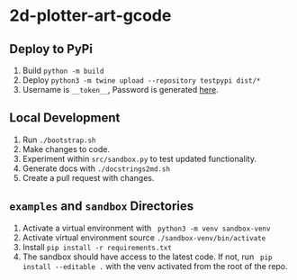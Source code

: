 # 2d-plotter-art-gcode


## Deploy to PyPi

1. Build `python -m build`
2. Deploy `python3 -m twine upload --repository testpypi dist/*`
3. Username is `__token__`, Password is generated [here](https://pypi.org/manage/account/#api-tokens).

## Local Development

1. Run `./bootstrap.sh`
2. Make changes to code.
3. Experiment within `src/sandbox.py` to test updated functionality.
4. Generate docs with `./docstrings2md.sh`
5. Create a pull request with changes. 

## `examples` and `sandbox` Directories

1. Activate a virtual environment with ` python3 -m venv sandbox-venv`
2. Activate virtual environment source `./sandbox-venv/bin/activate`
3. Install `pip install -r requirements.txt`
4. The sandbox should have access to the latest code. If not, run ` pip install --editable .` with the venv activated from the root of the repo.